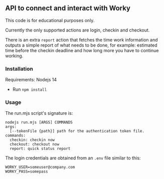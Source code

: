 ## API to connect and interact with Worky

This code is for educational purposes only.

Currently the only supported actions are login, checkin and checkout.

There is an extra `report` action that fetches the time work information and outputs a simple report of what needs to be done, for example: estimated time before the checkin deadline and how long more you have to continue working.

### Installation

Requirements: Nodejs 14

- Run `npm install`

### Usage

The run.mjs script's signature is:

```
nodejs run.mjs [ARGS] COMMANDS
args:
  [--tokenFile {path}] path for the authentication token file.
commands:
  checkin: checkin now
  checkout: checkout now
  report: quick status report
```

The login credentials are obtained from an `.env` file similar to this:
```
WORKY_USER=someuser@company.com
WORKY_PASS=somepass
```

